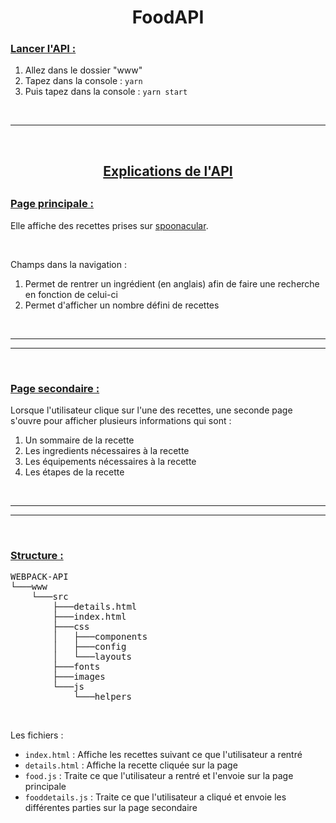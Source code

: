 <h1 align="center">FoodAPI</h1>

<h3><ins>Lancer l'API :</ins></h3>
<ol>
    <li>Allez dans le dossier "www"</li>
    <li>Tapez dans la console : <code>yarn</code></li>
    <li>Puis tapez dans la console : <code>yarn start</code></li>
</ol>
<br/>
<hr/>
<br/>
<h2 align="center"><ins>Explications de l'API</ins><h2>
<h3><ins>Page principale :</ins></h3>
<p>Elle affiche des recettes prises sur <a target="_blank" href="https://spoonacular.com/food-api">spoonacular</a>.</p>
<br/>
<p>Champs dans la navigation :</p>
<ol>
    <li>Permet de rentrer un ingrédient (en anglais) afin de faire une recherche en fonction de celui-ci</li>
    <li>Permet d'afficher un nombre défini de recettes</li>
</ol>
<br/>
<hr/>
<hr/>
<br/>
<h3><ins>Page secondaire :</ins></h3>
<p>Lorsque l'utilisateur clique sur l'une des recettes, une seconde page s'ouvre pour afficher plusieurs informations qui sont :</p>
<ol>
    <li>Un sommaire de la recette</li>
    <li>Les ingredients nécessaires à la recette</li>
    <li>Les équipements nécessaires à la recette</li>
    <li>Les étapes de la recette</li>
</ol>
<br/>
<hr/>
<hr/>
<br/>
<h3><ins>Structure :</ins></h3>
<pre>
WEBPACK-API
└───www
    └───src
        ├───details.html
        ├───index.html
        ├───css
        │   ├───components
        │   ├───config
        │   └───layouts
        ├───fonts
        ├───images
        └───js
            └───helpers
</pre>
<br/>
<p>Les fichiers :</p>
<ul>
    <li><code>index.html</code> : Affiche les recettes suivant ce que l'utilisateur a rentré</li>
    <li><code>details.html</code> : Affiche la recette cliquée sur la page</li>
    <li><code>food.js</code> : Traite ce que l'utilisateur a rentré et l'envoie sur la page principale</li>
    <li><code>fooddetails.js</code> : Traite ce que l'utilisateur a cliqué et envoie les différentes parties sur la page secondaire</li>
</ul>
